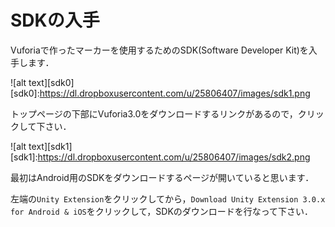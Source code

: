 # SDKの入手

Vuforiaで作ったマーカーを使用するためのSDK(Software Developer Kit)を入手します．

![alt text][sdk0]
[sdk0]:https://dl.dropboxusercontent.com/u/25806407/images/sdk1.png

トップページの下部にVuforia3.0をダウンロードするリンクがあるので，クリックして下さい．

![alt text][sdk1]
[sdk1]:https://dl.dropboxusercontent.com/u/25806407/images/sdk2.png

最初はAndroid用のSDKをダウンロードするページが開いていると思います．

左端の`Unity Extension`をクリックしてから，`Download Unity Extension 3.0.x for Android & iOS`をクリックして，SDKのダウンロードを行なって下さい．
